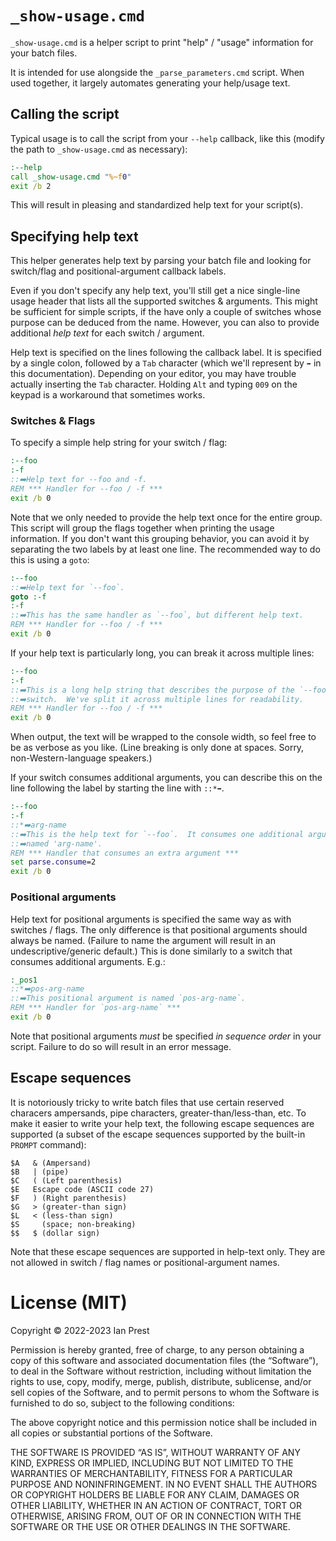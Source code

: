 # `_show-usage.cmd`

`_show-usage.cmd` is a helper script to print "help" / "usage" information for
your batch files.

It is intended for use alongside the `_parse_parameters.cmd` script. When used
together, it largely automates generating your help/usage text.

## Calling the script

Typical usage is to call the script from your `--help` callback, like this
(modify the path to `_show-usage.cmd` as necessary):

```cmd
:--help
call _show-usage.cmd "%~f0"
exit /b 2
```

This will result in pleasing and standardized help text for your script(s).

## Specifying help text

This helper generates help text by parsing your batch file and looking for
switch/flag and positional-argument callback labels.

Even if you don't specify any help text, you'll still get a nice single-line
usage header that lists all the supported switches & arguments. This might be
sufficient for simple scripts, if the have only a couple of switches whose
purpose can be deduced from the name. However, you can also to provide
additional *help text* for each switch / argument.

Help text is specified on the lines following the callback label. It is
specified by a single colon, followed by a `Tab` character (which we'll
represent by `➡️` in this documentation). Depending on your editor, you may
have trouble actually inserting the `Tab` character. Holding `Alt` and typing
`009` on the keypad is a workaround that sometimes works.

### Switches & Flags

To specify a simple help string for your switch / flag:
```cmd
:--foo
:-f
::➡️Help text for --foo and -f.
REM *** Handler for --foo / -f ***
exit /b 0
```

Note that we only needed to provide the help text once for the entire group.
This script will group the flags together when printing the usage information.
If you don't want this grouping behavior, you can avoid it by separating the
two labels by at least one line. The recommended way to do this is using a
`goto`:

```cmd
:--foo
::➡️Help text for `--foo`.
goto :-f
:-f
::➡️This has the same handler as `--foo`, but different help text.
REM *** Handler for --foo / -f ***
exit /b 0
```

If your help text is particularly long, you can break it across multiple lines:

```cmd
:--foo
:-f
::➡️This is a long help string that describes the purpose of the `--foo` / `-f`
::➡️switch.  We've split it across multiple lines for readability.
REM *** Handler for --foo / -f ***
exit /b 0
```

When output, the text will be wrapped to the console width, so feel free to be
as verbose as you like. (Line breaking is only done at spaces. Sorry,
non-Western-language speakers.)

If your switch consumes additional arguments, you can describe this on the line
following the label by starting the line with `::*➡️`.

```cmd
:--foo
:-f
::*➡️arg-name
::➡️This is the help text for `--foo`.  It consumes one additional argument
::➡️named 'arg-name'.
REM *** Handler that consumes an extra argument ***
set parse.consume=2
exit /b 0
```

### Positional arguments

Help text for positional arguments is specified the same way as with switches /
flags. The only difference is that positional arguments should always be named.
(Failure to name the argument will result in an undescriptive/generic default.)
This is done similarly to a switch that consumes additional arguments. E.g.:

```cmd
:_pos1
::*➡️pos-arg-name
::➡️This positional argument is named `pos-arg-name`.
REM *** Handler for `pos-arg-name` ***
exit /b 0
```

Note that positional arguments *must* be specified *in sequence order* in your
script. Failure to do so will result in an error message.

## Escape sequences

It is notoriously tricky to write batch files that use certain reserved
characers&nbsp;ampersands, pipe characters, greater-than/less-than, etc. To
make it easier to write your help text, the following escape sequences are
supported (a subset of the escape sequences supported by the built-in `PROMPT`
command):

```
$A   & (Ampersand)
$B   | (pipe)
$C   ( (Left parenthesis)
$E   Escape code (ASCII code 27)
$F   ) (Right parenthesis)
$G   > (greater-than sign)
$L   < (less-than sign)
$S     (space; non-breaking)
$$   $ (dollar sign)
```

Note that these escape sequences are supported in help-text only. They are not
allowed in switch / flag names or positional-argument names.

# License (MIT)

Copyright © 2022-2023 Ian Prest

Permission is hereby granted, free of charge, to any person obtaining a copy of
this software and associated documentation files (the “Software”), to deal in
the Software without restriction, including without limitation the rights to
use, copy, modify, merge, publish, distribute, sublicense, and/or sell copies
of the Software, and to permit persons to whom the Software is furnished to do
so, subject to the following conditions:

The above copyright notice and this permission notice shall be included in all
copies or substantial portions of the Software.

THE SOFTWARE IS PROVIDED “AS IS”, WITHOUT WARRANTY OF ANY KIND, EXPRESS OR
IMPLIED, INCLUDING BUT NOT LIMITED TO THE WARRANTIES OF MERCHANTABILITY,
FITNESS FOR A PARTICULAR PURPOSE AND NONINFRINGEMENT. IN NO EVENT SHALL THE
AUTHORS OR COPYRIGHT HOLDERS BE LIABLE FOR ANY CLAIM, DAMAGES OR OTHER
LIABILITY, WHETHER IN AN ACTION OF CONTRACT, TORT OR OTHERWISE, ARISING FROM,
OUT OF OR IN CONNECTION WITH THE SOFTWARE OR THE USE OR OTHER DEALINGS IN THE
SOFTWARE.
